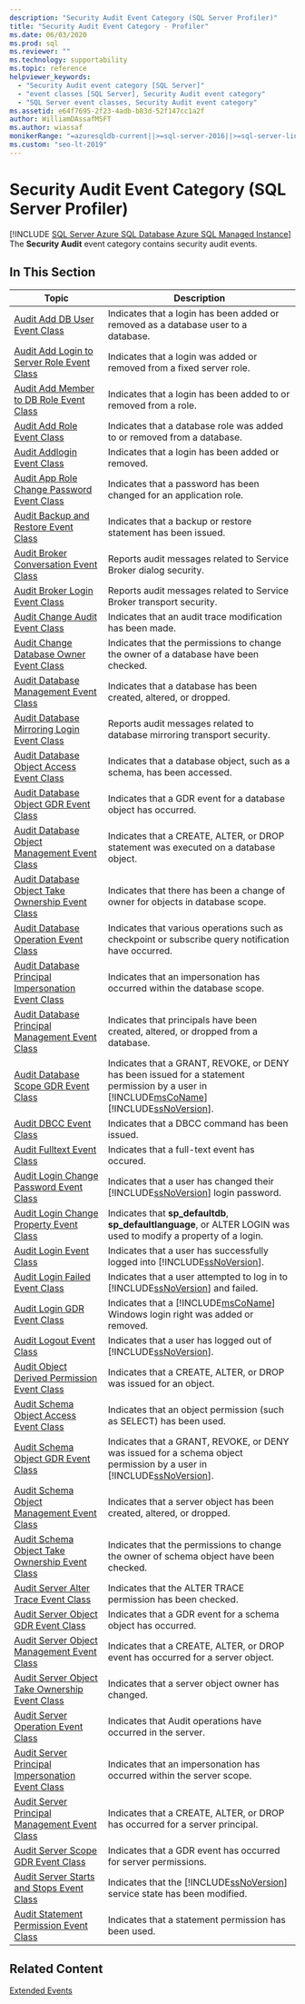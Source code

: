```yaml
---
description: "Security Audit Event Category (SQL Server Profiler)"
title: "Security Audit Event Category - Profiler"
ms.date: 06/03/2020
ms.prod: sql
ms.reviewer: ""
ms.technology: supportability
ms.topic: reference
helpviewer_keywords: 
  - "Security Audit event category [SQL Server]"
  - "event classes [SQL Server], Security Audit event category"
  - "SQL Server event classes, Security Audit event category"
ms.assetid: e64f7695-2f23-4adb-b83d-52f147cc1a2f
author: WilliamDAssafMSFT
ms.author: wiassaf
monikerRange: "=azuresqldb-current||>=sql-server-2016||>=sql-server-linux-2017||=azuresqldb-mi-current"
ms.custom: "seo-lt-2019"
---
```

# Security Audit Event Category (SQL Server Profiler)
[!INCLUDE [SQL Server Azure SQL Database Azure SQL Managed Instance](../../includes/applies-to-version/sql-asdb-asdbmi.md)]
  The **Security Audit** event category contains security audit events.  
  
## In This Section  
  
|Topic|Description|  
|-----------|-----------------|  
|[Audit Add DB User Event Class](../../relational-databases/event-classes/audit-add-db-user-event-class.md)|Indicates that a login has been added or removed as a database user to a database.|  
|[Audit Add Login to Server Role Event Class](../../relational-databases/event-classes/audit-add-login-to-server-role-event-class.md)|Indicates that a login was added or removed from a fixed server role.|  
|[Audit Add Member to DB Role Event Class](../../relational-databases/event-classes/audit-add-member-to-db-role-event-class.md)|Indicates that a login has been added to or removed from a role.|  
|[Audit Add Role Event Class](../../relational-databases/event-classes/audit-add-role-event-class.md)|Indicates that a database role was added to or removed from a database.|  
|[Audit Addlogin Event Class](../../relational-databases/event-classes/audit-addlogin-event-class.md)|Indicates that a login has been added or removed.|  
|[Audit App Role Change Password Event Class](../../relational-databases/event-classes/audit-app-role-change-password-event-class.md)|Indicates that a password has been changed for an application role.|  
|[Audit Backup and Restore Event Class](../../relational-databases/event-classes/audit-backup-and-restore-event-class.md)|Indicates that a backup or restore statement has been issued.|  
|[Audit Broker Conversation Event Class](../../relational-databases/event-classes/audit-broker-conversation-event-class.md)|Reports audit messages related to Service Broker dialog security.|  
|[Audit Broker Login Event Class](../../relational-databases/event-classes/audit-broker-login-event-class.md)|Reports audit messages related to Service Broker transport security.|  
|[Audit Change Audit Event Class](../../relational-databases/event-classes/audit-change-audit-event-class.md)|Indicates that an audit trace modification has been made.|  
|[Audit Change Database Owner Event Class](../../relational-databases/event-classes/audit-change-database-owner-event-class.md)|Indicates that the permissions to change the owner of a database have been checked.|  
|[Audit Database Management Event Class](../../relational-databases/event-classes/audit-database-management-event-class.md)|Indicates that a database has been created, altered, or dropped.|  
|[Audit Database Mirroring Login Event Class](../../relational-databases/event-classes/audit-database-mirroring-login-event-class.md)|Reports audit messages related to database mirroring transport security.|  
|[Audit Database Object Access Event Class](../../relational-databases/event-classes/audit-database-object-access-event-class.md)|Indicates that a database object, such as a schema, has been accessed.|  
|[Audit Database Object GDR Event Class](../../relational-databases/event-classes/audit-database-object-gdr-event-class.md)|Indicates that a GDR event for a database object has occurred.|  
|[Audit Database Object Management Event Class](../../relational-databases/event-classes/audit-database-object-management-event-class.md)|Indicates that a CREATE, ALTER, or DROP statement was executed on a database object.|  
|[Audit Database Object Take Ownership Event Class](../../relational-databases/event-classes/audit-database-object-take-ownership-event-class.md)|Indicates that there has been a change of owner for objects in database scope.|  
|[Audit Database Operation Event Class](../../relational-databases/event-classes/audit-database-operation-event-class.md)|Indicates that various operations such as checkpoint or subscribe query notification have occurred.|  
|[Audit Database Principal Impersonation Event Class](../../relational-databases/event-classes/audit-database-principal-impersonation-event-class.md)|Indicates that an impersonation has occurred within the database scope.|  
|[Audit Database Principal Management Event Class](../../relational-databases/event-classes/audit-database-principal-management-event-class.md)|Indicates that principals have been created, altered, or dropped from a database.|  
|[Audit Database Scope GDR Event Class](../../relational-databases/event-classes/audit-database-scope-gdr-event-class.md)|Indicates that a GRANT, REVOKE, or DENY has been issued for a statement permission by a user in [!INCLUDE[msCoName](../../includes/msconame-md.md)] [!INCLUDE[ssNoVersion](../../includes/ssnoversion-md.md)].|  
|[Audit DBCC Event Class](../../relational-databases/event-classes/audit-dbcc-event-class.md)|Indicates that a DBCC command has been issued.|  
|[Audit Fulltext Event Class](../../relational-databases/event-classes/audit-fulltext-event-class.md)|Indicates that a full-text event has occured.|  
|[Audit Login Change Password Event Class](../../relational-databases/event-classes/audit-login-change-password-event-class.md)|Indicates that a user has changed their [!INCLUDE[ssNoVersion](../../includes/ssnoversion-md.md)] login password.|  
|[Audit Login Change Property Event Class](../../relational-databases/event-classes/audit-login-change-property-event-class.md)|Indicates that **sp_defaultdb**, **sp_defaultlanguage**, or ALTER LOGIN was used to modify a property of a login.|  
|[Audit Login Event Class](../../relational-databases/event-classes/audit-login-event-class.md)|Indicates that a user has successfully logged into [!INCLUDE[ssNoVersion](../../includes/ssnoversion-md.md)].|  
|[Audit Login Failed Event Class](../../relational-databases/event-classes/audit-login-failed-event-class.md)|Indicates that a user attempted to log in to [!INCLUDE[ssNoVersion](../../includes/ssnoversion-md.md)] and failed.|  
|[Audit Login GDR Event Class](../../relational-databases/event-classes/audit-login-gdr-event-class.md)|Indicates that a [!INCLUDE[msCoName](../../includes/msconame-md.md)] Windows login right was added or removed.|  
|[Audit Logout Event Class](../../relational-databases/event-classes/audit-logout-event-class.md)|Indicates that a user has logged out of [!INCLUDE[ssNoVersion](../../includes/ssnoversion-md.md)].|  
|[Audit Object Derived Permission Event Class](../../relational-databases/event-classes/audit-object-derived-permission-event-class.md)|Indicates that a CREATE, ALTER, or DROP was issued for an object.|  
|[Audit Schema Object Access Event Class](../../relational-databases/event-classes/audit-schema-object-access-event-class.md)|Indicates that an object permission (such as SELECT) has been used.|  
|[Audit Schema Object GDR Event Class](../../relational-databases/event-classes/audit-schema-object-gdr-event-class.md)|Indicates that a GRANT, REVOKE, or DENY was issued for a schema object permission by a user in [!INCLUDE[ssNoVersion](../../includes/ssnoversion-md.md)].|  
|[Audit Schema Object Management Event Class](../../relational-databases/event-classes/audit-schema-object-management-event-class.md)|Indicates that a server object has been created, altered, or dropped.|  
|[Audit Schema Object Take Ownership Event Class](../../relational-databases/event-classes/audit-schema-object-take-ownership-event-class.md)|Indicates that the permissions to change the owner of schema object have been checked.|  
|[Audit Server Alter Trace Event Class](../../relational-databases/event-classes/audit-server-alter-trace-event-class.md)|Indicates that the ALTER TRACE permission has been checked.|  
|[Audit Server Object GDR Event Class](../../relational-databases/event-classes/audit-server-object-gdr-event-class.md)|Indicates that a GDR event for a schema object has occurred.|  
|[Audit Server Object Management Event Class](../../relational-databases/event-classes/audit-server-object-management-event-class.md)|Indicates that a CREATE, ALTER, or DROP event has occurred for a server object.|  
|[Audit Server Object Take Ownership Event Class](../../relational-databases/event-classes/audit-server-object-take-ownership-event-class.md)|Indicates that a server object owner has changed.|  
|[Audit Server Operation Event Class](../../relational-databases/event-classes/audit-server-operation-event-class.md)|Indicates that Audit operations have occurred in the server.|  
|[Audit Server Principal Impersonation Event Class](../../relational-databases/event-classes/audit-server-principal-impersonation-event-class.md)|Indicates that an impersonation has occurred within the server scope.|  
|[Audit Server Principal Management Event Class](../../relational-databases/event-classes/audit-server-principal-management-event-class.md)|Indicates that a CREATE, ALTER, or DROP has occurred for a server principal.|  
|[Audit Server Scope GDR Event Class](../../relational-databases/event-classes/audit-server-scope-gdr-event-class.md)|Indicates that a GDR event has occurred for server permissions.|  
|[Audit Server Starts and Stops Event Class](../../relational-databases/event-classes/audit-server-starts-and-stops-event-class.md)|Indicates that the [!INCLUDE[ssNoVersion](../../includes/ssnoversion-md.md)] service state has been modified.|  
|[Audit Statement Permission Event Class](../../relational-databases/event-classes/audit-statement-permission-event-class.md)|Indicates that a statement permission has been used.|  
  
## Related Content  
 [Extended Events](../../relational-databases/extended-events/extended-events.md)  
  
  
